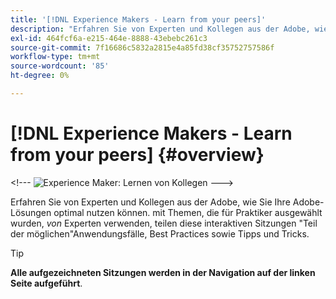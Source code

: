 ```yaml
---
title: '[!DNL Experience Makers - Learn from your peers]'
description: "Erfahren Sie von Experten und Kollegen aus der Adobe, wie Sie Ihre Adobe-Lösungen optimal nutzen können. [!DNL Experience Makers - Learn from your peers] ist eine globale Reihe virtueller Lernereignisse für Kunden, die sich auf eine tiefere Einbindung in [!DNL Adobe Experience Cloud] Lösungen."
exl-id: 464fcf6a-e215-464e-8888-43ebebc261c3
source-git-commit: 7f16686c5832a2815e4a85fd38cf35752757586f
workflow-type: tm+mt
source-wordcount: '85'
ht-degree: 0%

---
```


# [!DNL Experience Makers - Learn from your peers] {#overview}

&lt;!--- <img alt="Experience Maker: Lernen von Kollegen" src="./assets/skill-exchange.png" /> --->

Erfahren Sie von Experten und Kollegen aus der Adobe, wie Sie Ihre Adobe-Lösungen optimal nutzen können. mit Themen, die für Praktiker ausgewählt wurden, _von_ Experten verwenden, teilen diese interaktiven Sitzungen &quot;Teil der möglichen&quot;Anwendungsfälle, Best Practices sowie Tipps und Tricks.

>[!TIP]
>
>**Alle aufgezeichneten Sitzungen werden in der Navigation auf der linken Seite aufgeführt**.
